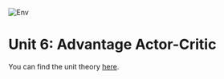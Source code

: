 ![Env](images/environments.gif)

# Unit 6: Advantage Actor-Critic

You can find the unit theory [here](https://huggingface.co/deep-rl-course/unit6/introduction?fw=pt).

